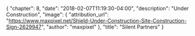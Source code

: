 {
    "chapter": 8,
    "date": "2018-02-07T11:19:30-04:00",
    "description": "Under Construction",
    "image": {
        "attribution_url": "https://www.maxpixel.net/Shield-Under-Construction-Site-Construction-Sign-2629947",
        "author": "maxpixel"
    },
    "title": "Silent Partners"
}